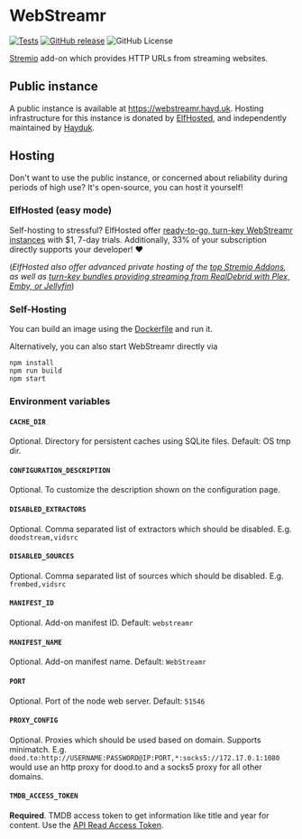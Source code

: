 # WebStreamr

[![Tests](https://github.com/webstreamr/webstreamr/workflows/Tests/badge.svg)](https://github.com/webstreamr/webstreamr/actions/workflows/tests.yml)
[![GitHub release](https://img.shields.io/github/v/release/webstreamr/webstreamr)](https://github.com/webstreamr/webstreamr/releases)
![GitHub License](https://img.shields.io/github/license/webstreamr/webstreamr)

[Stremio](https://www.stremio.com/) add-on which provides HTTP URLs from streaming websites.

## Public instance

A public instance is available at https://webstreamr.hayd.uk. Hosting infrastructure for this instance is donated by [ElfHosted](https://elfhosted.com), and independently maintained by [Hayduk](https://hayd.uk).

## Hosting

Don't want to use the public instance, or concerned about reliability during periods of high use? It's open-source, you can host it yourself!

### ElfHosted (easy mode)

Self-hosting to stressful? ElfHosted offer [ready-to-go, turn-key WebStreamr instances](https://store.elfhosted.com/product/webstreamr/) with $1, 7-day trials. Additionally, 33% of your subscription directly supports your developer! ❤️

(*ElfHosted also offer advanced private hosting of the [top Stremio Addons](https://store.elfhosted.com/product-category/stremio-addons/elf/webstreamr/), as well as [turn-key bundles providing streaming from RealDebrid with Plex, Emby, or Jellyfin](https://store.elfhosted.com/product-category/streaming-bundles/elf/webstreamr/)*)

### Self-Hosting

You can build an image using the [Dockerfile](./Dockerfile) and run it.

Alternatively, you can also start WebStreamr directly via

```shell
npm install
npm run build
npm start
```

### Environment variables

#### `CACHE_DIR`

Optional. Directory for persistent caches using SQLite files. Default: OS tmp dir.

#### `CONFIGURATION_DESCRIPTION`

Optional. To customize the description shown on the configuration page.

#### `DISABLED_EXTRACTORS`

Optional. Comma separated list of extractors which should be disabled. E.g. `doodstream,vidsrc`

#### `DISABLED_SOURCES`

Optional. Comma separated list of sources which should be disabled. E.g. `frembed,vidsrc`

#### `MANIFEST_ID`

Optional. Add-on manifest ID. Default: `webstreamr`

#### `MANIFEST_NAME`

Optional. Add-on manifest name. Default: `WebStreamr`

#### `PORT`

Optional. Port of the node web server. Default: `51546`

#### `PROXY_CONFIG`

Optional. Proxies which should be used based on domain. Supports minimatch. E.g. `dood.to:http://USERNAME:PASSWORD@IP:PORT,*:socks5://172.17.0.1:1080` would use an http proxy for dood.to and a socks5 proxy for all other domains.

#### `TMDB_ACCESS_TOKEN`

**Required**. TMDB access token to get information like title and year for content. Use the [API Read Access Token](https://www.themoviedb.org/settings/api).
